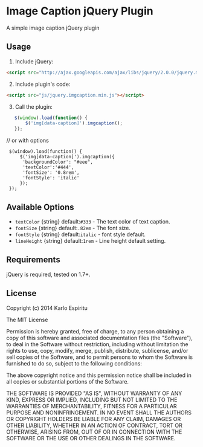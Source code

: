 Image Caption jQuery Plugin
======================

A simple image caption jQuery plugin

## Usage

1. Include jQuery:

  ```html
  <script src="http://ajax.googleapis.com/ajax/libs/jquery/2.0.0/jquery.min.js"></script>
  ```

2. Include plugin's code:

  ```html
  <script src="js/jquery.imgcaption.min.js"></script>
  ```  

3. Call the plugin:

  ```javascript
     $(window).load(function() {
         $('img[data-caption]').imgcaption();           
     });
  ```
  // or with options
  ```
   $(window).load(function() {
       $('img[data-caption]').imgcaption({
        'backgroundColor': "#eee",
        'textColor':'#444',
        'fontSize': '0.8rem',
        'fontStyle': 'italic'
       });           
   });
  ```
## Available Options


  * `textColor`  {string}  default:`#333`  - The text color of text caption.
  * `fontSize` {string}  default:`.82em`  - The font size.
  * `fontStyle`  {string}  default:`italic`  - font style default.
  * `lineHeight`  {string} default:`1rem`  - Line height default setting.


Requirements
------------

jQuery is required, tested on 1.7+. 


## License

Copyright (c) 2014 Karlo Espiritu

The MIT License

Permission is hereby granted, free of charge, to any person obtaining a copy of this software and associated documentation files (the "Software"), to deal in the Software without restriction, including without limitation the rights to use, copy, modify, merge, publish, distribute, sublicense, and/or sell copies of the Software, and to permit persons to whom the Software is furnished to do so, subject to the following conditions:

The above copyright notice and this permission notice shall be included in all copies or substantial portions of the Software.

THE SOFTWARE IS PROVIDED "AS IS", WITHOUT WARRANTY OF ANY KIND, EXPRESS OR IMPLIED, INCLUDING BUT NOT LIMITED TO THE WARRANTIES OF MERCHANTABILITY, FITNESS FOR A PARTICULAR PURPOSE AND NONINFRINGEMENT. IN NO EVENT SHALL THE AUTHORS OR COPYRIGHT HOLDERS BE LIABLE FOR ANY CLAIM, DAMAGES OR OTHER LIABILITY, WHETHER IN AN ACTION OF CONTRACT, TORT OR OTHERWISE, ARISING FROM, OUT OF OR IN CONNECTION WITH THE SOFTWARE OR THE USE OR OTHER DEALINGS IN THE SOFTWARE.
